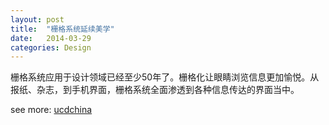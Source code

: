 ```yaml
---
layout: post
title:  "栅格系统延续美学"
date:   2014-03-29
categories: Design
---
```


栅格系统应用于设计领域已经至少50年了。栅格化让眼睛浏览信息更加愉悦。从报纸、杂志，到手机界面，栅格系统全面渗透到各种信息传达的界面当中。

see more: <a href="http://ucdchina.com/snap/11067" target="_blank">ucdchina</a>


